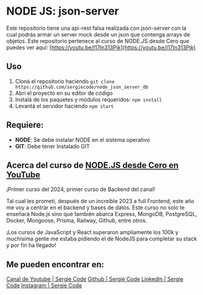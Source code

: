 # NODE JS: json-server

Este repositorio tiene una api-rest falsa realizada con json-server con la cual podrás armar un server mock desde un json que contenga arrays de objetos. Este repositorio pertenece al curso de NODE.JS desde Cero que puedes ver aquí: [https://youtu.be/I17ln313Pjk](https://youtu.be/I17ln313Pjk)

## Uso

1.  Cloná el repositorio haciendo `git clone https://github.com/sergiecode/node_json_server_db`
2.  Abrí el proyecto en su editor de código
3.  Instalá de los paquetes y módulos requeridos: `npm install`
4. Levantá el servidor haciendo `npm start`

## Requiere:

-   **NODE**: Se debe instalar NODE en el sistema operativo
-   **GIT**: Debe tener Instalado GIT

## Acerca del curso de  [NODE.JS desde Cero en YouTube](https://youtu.be/I17ln313Pjk)
¡Primer curso del 2024, primer curso de Backend del canal! 

Tal cual les prometí, después de un increíble 2023 a full Frontend, este año me voy a centrar en el backend y bases de datos. Este curso no solo te enseñará Node.js sino que también abarca Express, MongoDB, PostgreSQL, Docker, Mongoose, Prisma, Railway, Github, entre otros.

¡Los cursos de JavaScript y React superaron ampliamente los 100k y muchísima gente me estaba pidiendo el de NodeJS para completar su stack y por fin ha llegado!

## Me pueden encontrar en: 

[Canal de Youtube | Sergie Code](https://www.youtube.com/@SergieCode)
[Github | Sergie Code](https://github.com/sergiecode)
[LinkedIn | Sergie Code](https://www.linkedin.com/in/sergiecode/)
[Instagram | Sergie Code](https://www.instagram.com/sergiecode)

